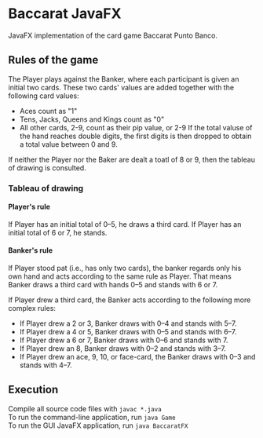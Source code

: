 # Baccarat JavaFX
JavaFX implementation of the card game Baccarat Punto Banco.

## Rules of the game
The Player plays against the Banker, where each participant is given an initial two cards. These two cards' values are added together with the following card values:
* Aces count as "1"
* Tens, Jacks, Queens and Kings count as "0"
* All other cards, 2-9, count as their pip value, or 2-9
If the total valuse of the hand reaches double digits, the first digits is then dropped to obtain a total value between 0 and 9.

If neither the Player nor the Baker are dealt a toatl of 8 or 9, then the tableau of drawing is consulted.

### Tableau of drawing

#### Player's rule
If Player has an initial total of 0–5, he draws a third card. If Player has an initial total of 6 or 7, he stands.

#### Banker's rule
If Player stood pat (i.e., has only two cards), the banker regards only his own hand and acts according to the same rule as Player. That means Banker draws a third card with hands 0–5 and stands with 6 or 7.

If Player drew a third card, the Banker acts according to the following more complex rules:

* If Player drew a 2 or 3, Banker draws with 0–4 and stands with 5–7.
* If Player drew a 4 or 5, Banker draws with 0–5 and stands with 6–7.
* If Player drew a 6 or 7, Banker draws with 0–6 and stands with 7.
* If Player drew an 8, Banker draws with 0–2 and stands with 3–7.
* If Player drew an ace, 9, 10, or face-card, the Banker draws with 0–3 and stands with 4–7.

## Execution

Compile all source code files with `javac *.java`  
To run the command-line application, run `java Game`  
To run the GUI JavaFX application, run `java BaccaratFX`
